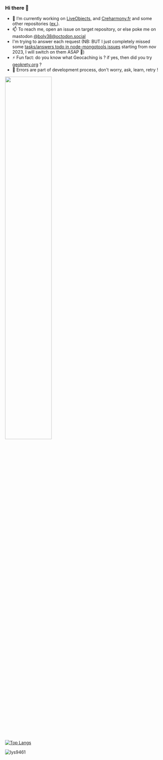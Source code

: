 ### Hi there 👋

- 🔭 I’m currently working on [LiveObjects](https://github.com/DatavenueLiveObjects), and [Creharmony.fr](https://github.com/creharmony/) and some other repositories ([ex.](https://npmtrends.com/action-umami-report-vs-drobadi-vs-node-etsy-client-vs-node-hook-action-vs-node-mongotools-vs-susi-rali-vs-umami-api-client)).
- 📫 To reach me, open an issue on target repository, or else poke me on mastodon [@boly38@octodon.social](https://elk.zone/octodon.social/@Boly38)
- I'm trying to answer each request (NB: BUT I just completely missed some [tasks/answers todo in node-mongotools issues](https://github.com/boly38/node-mongotools/issues) starting from nov 2023, I will switch on them ASAP 🙏)
- ⚡ Fun fact: do you know what Geocaching is ? if yes, then did you try [geokrety.org](https://github.com/geokrety) ?
- 💬 Errors are part of development process, don't worry, ask, learn, retry !

<p>
    <img src="https://github-readme-stats.vercel.app/api?username=boly38&show_icons=true&theme=tokyonight"  width="55%">
</p>

[![Top Langs](https://github-readme-stats.vercel.app/api/top-langs/?username=boly38&layout=compact&show_icons=true&theme=react)](https://github.com/boly38/github-readme-stats&hide_border=true&show_icons=true&langs_count=10)



<!--
Other projects: , [volcano-activity](https://volcano.cyclic.app/)


Holopin ads:
[![Holopin board](https://holopin.io/api/user/board?user=boly383)](https://holopin.io/@boly383)


**boly38/boly38** is a ✨ _special_ ✨ repository because its `README.md` (this file) appears on your GitHub profile.

Here are some ideas to get you started:

- 🌱 I’m currently learning ...
- 👯 I’m looking to collaborate on ...
- 🤔 I’m looking for help with ...
- 💬 Ask me about ...
- 📫 How to reach me: ...
- 😄 Pronouns: ...
- ⚡ Fun fact: ...
-->
<!-- profile views -->
<p> <img src="https://komarev.com/ghpvc/?username=boly38&color=green" alt="lys9461" /> </p>
